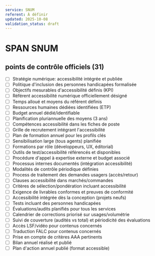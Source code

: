 ```yaml
---
service: SNUM
referent: À définir
updated: 2025-10-08
validation_status: draft
---
```


# SPAN SNUM

## points de contrôle officiels (31)

- [ ] Stratégie numérique: accessibilité intégrée et publiée <!-- DINUM -->
- [ ] Politique d'inclusion des personnes handicapées formalisée <!-- DINUM -->
- [ ] Objectifs mesurables d'accessibilité définis (KPI) <!-- DINUM -->
- [ ] Référent accessibilité numérique officiellement désigné <!-- DINUM -->
- [ ] Temps alloué et moyens du référent définis <!-- DINUM -->
- [ ] Ressources humaines dédiées identifiées (ETP) <!-- DINUM -->
- [ ] Budget annuel dédié/identifiable <!-- DINUM -->
- [ ] Planification pluriannuelle des moyens (3 ans) <!-- DINUM -->
- [ ] Compétences accessibilité dans les fiches de poste <!-- DINUM -->
- [ ] Grille de recrutement intégrant l'accessibilité <!-- DINUM -->
- [ ] Plan de formation annuel pour les profils clés <!-- DINUM -->
- [ ] Sensibilisation large (tous agents) planifiée <!-- DINUM -->
- [ ] Formations par rôle (développeurs, UX, éditorial) <!-- DINUM -->
- [ ] Outils de test/accessibilité référencés et disponibles <!-- DINUM -->
- [ ] Procédure d'appel à expertise externe et budget associé <!-- DINUM -->
- [ ] Processus internes documentés (intégration accessibilité) <!-- DINUM -->
- [ ] Modalités de contrôle périodique définies <!-- DINUM -->
- [ ] Process de traitement des demandes usagers (accès/retour) <!-- DINUM -->
- [ ] Clauses accessibilité dans marchés/commandes <!-- DINUM -->
- [ ] Critères de sélection/pondération incluant accessibilité <!-- DINUM -->
- [ ] Exigence de livrables conformes et preuves de conformité <!-- DINUM -->
- [ ] Accessibilité intégrée dès la conception (projets neufs) <!-- DINUM -->
- [ ] Tests incluant des personnes handicapées <!-- DINUM -->
- [ ] Évaluations/audits planifiés pour tous les services <!-- DINUM -->
- [ ] Calendrier de corrections priorisé sur usages/volumétrie <!-- DINUM -->
- [ ] Suivi de couverture (audités vs total) et périodicité des évaluations <!-- DINUM -->
- [ ] Accès LSF/vidéo pour contenus concernés <!-- DINUM -->
- [ ] Traduction FALC pour contenus concernés <!-- DINUM -->
- [ ] Prise en compte de critères AAA pertinents <!-- DINUM -->
- [ ] Bilan annuel réalisé et publié <!-- DINUM -->
- [ ] Plan d'action annuel publié (format accessible) <!-- DINUM -->

